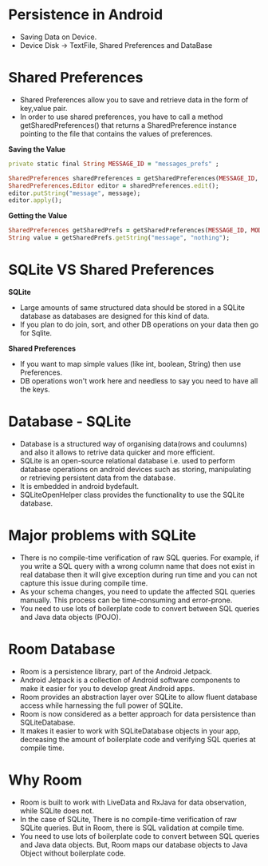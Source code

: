 # Persistence in Android

- Saving Data on Device.
- Device Disk -> TextFile, Shared Preferences and DataBase

# Shared Preferences

- Shared Preferences allow you to save and retrieve data in the form of key,value pair.
- In order to use shared preferences, you have to call a method getSharedPreferences() that returns a SharedPreference instance pointing to the file that contains the values of preferences.

__Saving the Value__

```ruby
private static final String MESSAGE_ID = "messages_prefs" ;

SharedPreferences sharedPreferences = getSharedPreferences(MESSAGE_ID, MODE_PRIVATE);
SharedPreferences.Editor editor = sharedPreferences.edit();
editor.putString("message", message);
editor.apply();
```
__Getting the Value__

```ruby
SharedPreferences getSharedPrefs = getSharedPreferences(MESSAGE_ID, MODE_PRIVATE);
String value = getSharedPrefs.getString("message", "nothing");
```

# SQLite VS Shared Preferences

__SQLite__

- Large amounts of same structured data should be stored in a SQLite database as databases are designed for this kind of data.
- If you plan to do join, sort, and other DB operations on your data then go for Sqlite.

__Shared Preferences__

- If you want to map simple values (like int, boolean, String) then use Preferences. 
- DB operations won't work here and needless to say you need to have all the keys. 

# Database - SQLite

- Database is a structured way of organising data(rows and coulumns) and also it allows to retrive data quicker and more efficient.
- SQLite is an open-source relational database i.e. used to perform database operations on android devices such as storing, manipulating or retrieving persistent data from the database.
- It is embedded in android bydefault.
- SQLiteOpenHelper class provides the functionality to use the SQLite database.

# Major problems with SQLite

- There is no compile-time verification of raw SQL queries. For example, if you write a SQL query with a wrong column name that does not exist in real database then it will give exception during run time and you can not capture this issue during compile time.
- As your schema changes, you need to update the affected SQL queries manually. This process can be time-consuming and error-prone.
- You need to use lots of boilerplate code to convert between SQL queries and Java data objects (POJO).

# Room Database

- Room is a persistence library, part of the Android Jetpack.
- Android Jetpack is a collection of Android software components to make it easier for you to develop great Android apps.
- Room provides an abstraction layer over SQLite to allow fluent database access while harnessing the full power of SQLite.
- Room is now considered as a better approach for data persistence than SQLiteDatabase. 
- It makes it easier to work with SQLiteDatabase objects in your app, decreasing the amount of boilerplate code and verifying SQL queries at compile time.

# Why Room

- Room is built to work with LiveData and RxJava for data observation, while SQLite does not.
- In the case of SQLite, There is no compile-time verification of raw SQLite queries. But in Room, there is SQL validation at compile time.
- You need to use lots of boilerplate code to convert between SQL queries and Java data objects. But, Room maps our database objects to Java Object without boilerplate code.
